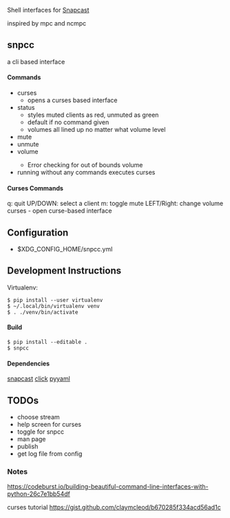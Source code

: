Shell interfaces for [Snapcast](https://github.com/badaix/snapcast)

inspired by mpc and ncmpc

## snpcc

a cli based interface

#### Commands
  - curses
    - opens a curses based interface
  - status
    - styles muted clients as red, unmuted as green
    - default if no command given
    - volumes all lined up no matter what volume level
  - mute
  - unmute
  - volume <value>
    - Error checking for out of bounds volume
  - running without any commands executes curses

#### Curses Commands

q: quit
UP/DOWN: select a client
m: toggle mute
LEFT/Right: change volume
curses - open curse-based interface


## Configuration

- $XDG_CONFIG_HOME/snpcc.yml

## Development Instructions

Virtualenv: 
    
    $ pip install --user virtualenv
    $ ~/.local/bin/virtualenv venv
    $ . ./venv/bin/activate

#### Build

    $ pip install --editable .
    $ snpcc

#### Dependencies

[snapcast](https://github.com/happyleavesaoc/python-snapcast)
[click](https://click.palletsprojects.com)
[pyyaml](https://pyyaml.org/wiki/PyYAMLDocumentation)

## TODOs

- choose stream
- help screen for curses
- toggle for snpcc
- man page
- publish
- get log file from config

### Notes

https://codeburst.io/building-beautiful-command-line-interfaces-with-python-26c7e1bb54df

curses tutorial
https://gist.github.com/claymcleod/b670285f334acd56ad1c


